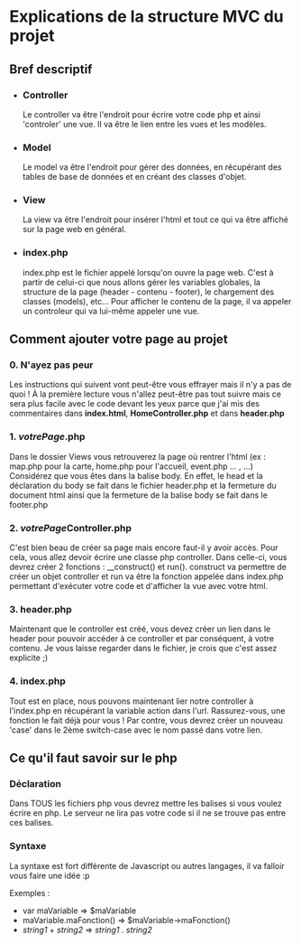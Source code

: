 # Explications de la structure MVC du projet #

## Bref descriptif ##
- ### Controller ###
	Le controller va être l'endroit pour écrire votre code php et ainsi 'controler' une vue. Il va être le lien entre les vues et les modèles.
- ### Model ###
	Le model va être l'endroit pour gérer des données, en récupérant des tables de base de données et en créant des classes d'objet.
- ### View ###
	La view va être l'endroit pour insérer l'html et tout ce qui va être affiché sur la page web en général. 
- ### index.php ###
	index.php est le fichier appelé lorsqu'on ouvre la page web. C'est à partir de celui-ci que nous allons gérer les variables globales, la structure de la page (header - contenu - footer), le chargement des classes (models), etc... Pour afficher le contenu de la page, il va appeler un controleur qui va lui-même appeler une vue.

## Comment ajouter votre page au projet ##
### 0. N'ayez pas peur ###
  Les instructions qui suivent vont peut-être vous effrayer mais il n'y a pas de quoi ! À la première lecture vous n'allez peut-être pas tout suivre mais ce sera plus facile avec le code devant les yeux parce que j'ai mis des commentaires dans **index.html**, **HomeController.php** et dans **header.php**
### 1. *votrePage*.php ###
  Dans le dossier Views vous retrouverez la page où rentrer l'html (ex : map.php pour la carte, home.php pour l'accueil, event.php ... , ...) Considérez que vous êtes dans la balise body. En effet, le head et la déclaration du body se fait dans le fichier header.php et la fermeture du document html ainsi que la fermeture de la balise body se fait dans le footer.php
### 2. *votrePage*Controller.php ###
  C'est bien beau de créer sa page mais encore faut-il y avoir accès. Pour cela, vous allez devoir écrire une classe php controller. Dans celle-ci, vous devrez créer 2 fonctions : __construct() et run(). construct va permettre de créer un objet controller et run va être la fonction appelée dans index.php permettant d'exécuter votre code et d'afficher la vue avec votre html.
### 3. header.php ###
  Maintenant que le controller est créé, vous devez créer un lien dans le header pour pouvoir accéder à ce controller et par conséquent, à votre contenu. Je vous laisse regarder dans le fichier, je crois que c'est assez explicite ;)
### 4. index.php ###
  Tout est en place, nous pouvons maintenant lier notre controller à l'index.php en récupérant la variable action dans l'url. Rassurez-vous, une fonction le fait déjà pour vous ! Par contre, vous devrez créer un nouveau 'case' dans le 2ème switch-case avec le nom passé dans votre lien.

## Ce qu'il faut savoir sur le php ##
### Déclaration ###
  Dans TOUS les fichiers php vous devrez mettre les balises <?php *votre code* ?> si vous voulez écrire en php. Le serveur ne lira pas votre code si il ne se trouve pas entre ces balises.
### Syntaxe ###
  La syntaxe est fort différente de Javascript ou autres langages, il va falloir vous faire une idée :p  
    
  Exemples :
   - var maVariable => $maVariable
   - maVariable.maFonction() => $maVariable->maFonction()
   - *string1* + *string2* => *string1* . *string2*